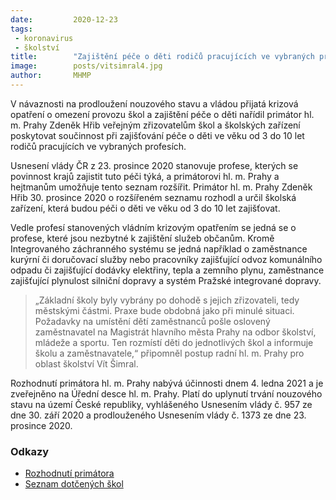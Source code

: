 ```yaml
---
date:         2020-12-23
tags:         
 - koronavirus
 - školství
title:        "Zajištění péče o děti rodičů pracujících ve vybraných profesích v hlavním městě"
image: 	      posts/vitsimral4.jpg
author:       MHMP
---
```

 
V návaznosti na prodloužení nouzového stavu a vládou přijatá krizová opatření o omezení provozu škol a zajištění péče o děti nařídil primátor hl. m. Prahy Zdeněk Hřib veřejným zřizovatelům škol a školských zařízení poskytovat součinnost při zajišťování péče o děti ve věku od 3 do 10 let rodičů pracujících ve vybraných profesích.

Usnesení vlády ČR z 23. prosince 2020 stanovuje profese, kterých se povinnost krajů zajistit tuto péči týká, a primátorovi hl. m. Prahy a hejtmanům umožňuje tento seznam rozšířit. Primátor hl. m. Prahy Zdeněk Hřib 30. prosince 2020 o rozšířeném seznamu rozhodl a určil školská zařízení, která budou péči o děti ve věku od 3 do 10 let zajišťovat.

Vedle profesí stanovených vládním krizovým opatřením se jedná se o profese, které jsou nezbytné k zajištění služeb občanům. Kromě Integrovaného záchranného systému se jedná například o zaměstnance kurýrní či doručovací služby nebo pracovníky zajišťující odvoz komunálního odpadu či zajišťující dodávky elektřiny, tepla a zemního plynu, zaměstnance zajišťující plynulost silniční dopravy a systém Pražské integrované dopravy.

> „Základní školy byly vybrány po dohodě s jejich zřizovateli, tedy městskými částmi. Praxe bude obdobná jako při minulé situaci. Požadavky na umístění dětí zaměstnanců pošle oslovený zaměstnavatel na Magistrát hlavního města Prahy na odbor školství, mládeže a sportu. Ten rozmístí děti do jednotlivých škol a informuje školu a zaměstnavatele,“ připomněl postup radní hl. m. Prahy pro oblast školství Vít Šimral.

Rozhodnutí primátora hl. m. Prahy nabývá účinnosti dnem 4. ledna 2021 a je zveřejněno na Úřední desce hl. m. Prahy. Platí do uplynutí trvání nouzového stavu na území České republiky, vyhlášeného Usnesením vlády č. 957 ze dne 30. září 2020 a prodlouženého Usnesením vlády č. 1373 ze dne 23. prosince 2020.

### Odkazy 

* [Rozhodnutí primátora](/assets/pdf/rozhodnuti3.pdf)
* [Seznam dotčených škol](/assets/pdf/skoly3.pdf)
